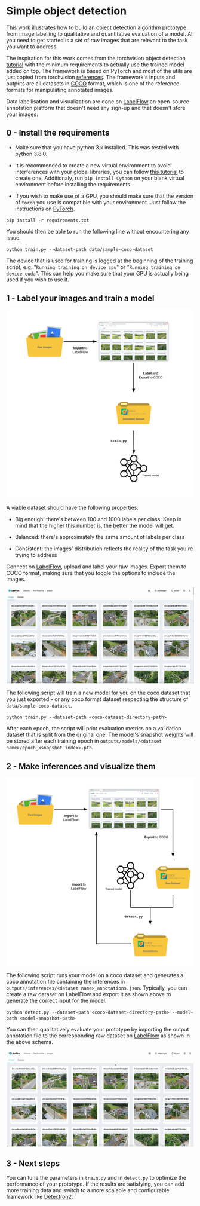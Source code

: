 # Simple object detection

This work illustrates how to build an object detection algorithm prototype from image labelling to qualitative and quantitative evaluation of a model. All you need to get started is a set of raw images that are relevant to the task you want to address.

The inspiration for this work comes from the torchvision object detection [tutorial](https://pytorch.org/tutorials/intermediate/torchvision_tutorial.html) with the minimum requirements to actually use the trained model added on top. The framework is based on PyTorch and most of the utils are just copied from torchvision [references](https://github.com/pytorch/vision/tree/main/references/detection). The framework's inputs and outputs are all datasets in [COCO](https://cocodataset.org/#format-data) format, which is one of the reference formats for manipulating annotated images.

Data labellisation and visualization are done on [LabelFlow](https://labelflow.ai/) an open-source annotation platform that doesn't need any sign-up and that doesn't store your images.
## 0 - Install the requirements

- Make sure that you have python 3.x installed. This was tested with python 3.8.0.

- It is recommended to create a new virtual environment to avoid interferences with your global libraries, you can follow [this tutorial](https://packaging.python.org/guides/installing-using-pip-and-virtual-environments/#creating-a-virtual-environment) to create one. Additionaly, run `pip install Cython` on your blank virtual environment before installing the requirements.

- If you wish to make use of a GPU, you should make sure that the version of `torch` you use is compatible with your environment. Just follow the instructions on [PyTorch](https://pytorch.org/get-started/locally/).

```
pip install -r requirements.txt
```

You should then be able to run the following line without encountering any issue.

```
python train.py --dataset-path data/sample-coco-dataset
```

The device that is used for training is logged at the beginning of the training script, e.g. "`Running training on device cpu`" or "`Running training on device cuda`". This can help you make sure that your GPU is actually being used if you wish to use it.

## 1 - Label your images and train a model

<p align="center">
  <img src="public/labelling-and-training.svg" />
</p>

A viable dataset should have the following properties:

- Big enough: there's between 100 and 1000 labels per class. Keep in mind that the higher this number is, the better the model will get.

- Balanced: there's approximately the same amount of labels per class

- Consistent: the images' distribution reflects the reality of the task you're trying to address

Connect on [LabelFlow](https://labelflow.ai/), upload and label your raw images. Export them to COCO format, making sure that you toggle the options to include the images.

<p align="center">
  <img src="public/labelflow-export.gif" width="500" />
</p>

The following script will train a new model for you on the coco dataset that you just exported - or any coco format dataset respecting the structure of `data/sample-coco-dataset`. 

```
python train.py --dataset-path <coco-dataset-directory-path>
```

After each epoch, the script will print evaluation metrics on a validation dataset that is split from the original one. The model's snapshot weights will be stored after each training epoch in `outputs/models/<dataset name>/epoch_<snapshot index>.pth`.

## 2 - Make inferences and visualize them

<p align="center">
  <img src="public/inference-and-visualization.svg" />
</p>

The following script runs your model on a coco dataset and generates a coco annotation file containing the inferences in `outputs/inferences/<dataset name>_annotations.json`. Typically, you can create a raw dataset on LabelFlow and export it as shown above to generate the correct input for the model.

```
python detect.py --dataset-path <coco-dataset-directory-path> --model-path <model-snapshot-path>
```

You can then qualitatively evaluate your prototype by importing the output annotation file to the corresponding raw dataset on [LabelFlow](https://labelflow.ai/) as shown in the above schema.

<p align="center">
  <img src="public/labelflow-import.gif" width="500" />
</p>

## 3 - Next steps

You can tune the parameters in `train.py` and in `detect.py` to optimize the performance of your prototype. If the results are satisfying, you can add more training data and switch to a more scalable and configurable framework like [Detectron2](https://github.com/facebookresearch/detectron2). 
